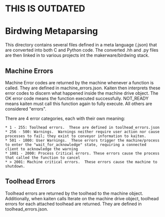 # THIS IS OUTDATED


# Birdwing Metaparsing
This directory contains several files defined in a meta language (.json) that are converted into both C and Python code.  The converted .hh and .py files are then linked in to various projects int the makerware/birdwing stack.

## Machine Errors
Machine Error codes are returned by the machine whenever a function is called.  They are defined in machine_errors.json.  Kaiten then interprets these error codes to discern what happened inside the machine drive object.  The OK error code means the function executed successfully.  NOT_READY means kaiten must call this function again to fully execute.  All others are considered "errors".

There are 4 error categories, each with their own meaning:

    * 1 - 255: Toolhead errors.  These are defined in toolhead_errors.json
    * 256 - 500: Warnings.  Warnings neither require user action nor cause processes to fail; they exist to conveyor information to kaiten.
    * 501 - 1000: User Warnings.  These errors trigger the machine/process to enter the "wait_for_acknowledge" state, requiring a connected client to acknowledge the warning
    * 1001 - 2000: Process Critical errors. These errors cause the process that called the function to cancel
    * > 2001: Machine critical errors.  These errors cause the machine to shutdown.

## Toolhead Errors
Toolhead errors are returned by the toolhead to the machine object.  Additionally, when kaiten calls Iterate on the machine drive object, toolhead errors for each attached toolhead are returned.  They are defined in toolhead_errors.json.
